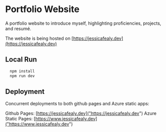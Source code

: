 # Portfolio Website

A portfolio website to introduce myself, highlighting proficiencies, projects, and resumé.

The website is being hosted on [https://jessicafealy.dev](https://jessicafealy.dev)

## Local Run

```bash
  npm install
  npm run dev
```

## Deployment

Concurrent deployments to both github pages and Azure static apps:

Github Pages: [https://jessicafealy.dev]("https://jessicafealy.dev")
Azure Static Pages: [https://www.jessicafealy.dev]("https://www.jessicafealy.dev")
